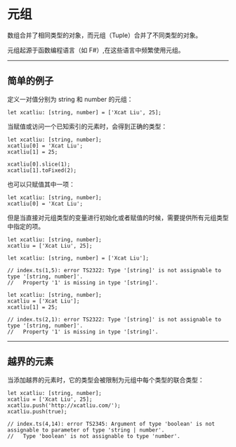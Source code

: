 # 元组

数组合并了相同类型的对象，而元组（Tuple）合并了不同类型的对象。

元组起源于函数编程语言（如 F#）,在这些语言中频繁使用元组。

---

## 简单的例子

定义一对值分别为 string 和 number 的元组：

    let xcatliu: [string, number] = ['Xcat Liu', 25];

当赋值或访问一个已知索引的元素时，会得到正确的类型：

    let xcatliu: [string, number];
    xcatliu[0] = 'Xcat Liu';
    xcatliu[1] = 25;
    ​
    xcatliu[0].slice(1);
    xcatliu[1].toFixed(2);
    
也可以只赋值其中一项：

    let xcatliu: [string, number];
    xcatliu[0] = 'Xcat Liu';

但是当直接对元组类型的变量进行初始化或者赋值的时候，需要提供所有元组类型中指定的项。

    let xcatliu: [string, number];
    xcatliu = ['Xcat Liu', 25];

    let xcatliu: [string, number] = ['Xcat Liu'];
    ​
    // index.ts(1,5): error TS2322: Type '[string]' is not assignable to type '[string, number]'.
    //   Property '1' is missing in type '[string]'.

    let xcatliu: [string, number];
    xcatliu = ['Xcat Liu'];
    xcatliu[1] = 25;
    ​
    // index.ts(2,1): error TS2322: Type '[string]' is not assignable to type '[string, number]'.
    //   Property '1' is missing in type '[string]'.

---

## 越界的元素

当添加越界的元素时，它的类型会被限制为元组中每个类型的联合类型：

    let xcatliu: [string, number];
    xcatliu = ['Xcat Liu', 25];
    xcatliu.push('http://xcatliu.com/');
    xcatliu.push(true);
    ​
    // index.ts(4,14): error TS2345: Argument of type 'boolean' is not assignable to parameter of type 'string | number'.
    //   Type 'boolean' is not assignable to type 'number'.
